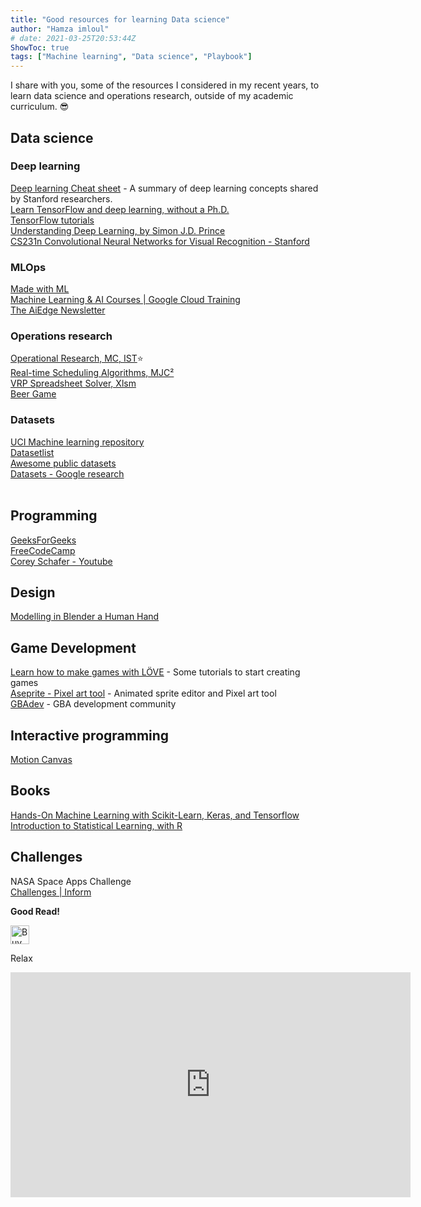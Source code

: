 ```yaml
---
title: "Good resources for learning Data science"
author: "Hamza imloul"
# date: 2021-03-25T20:53:44Z
ShowToc: true
tags: ["Machine learning", "Data science", "Playbook"]
---
```



I share with you, some of the resources I considered in my recent years, to learn data science and operations research, outside of my academic curriculum. 😎

## Data science 

<!-- <img src="https://render.githubusercontent.com/render/math?math=e^{i \pi} = -1"> -->

### Deep learning
[Deep learning Cheat sheet](https://stanford.edu/~shervine/teaching/cs-229/cheatsheet-deep-learning) - A summary of deep learning concepts shared by Stanford researchers.   
[Learn TensorFlow and deep learning, without a Ph.D.](https://cloud.google.com/blog/products/ai-machine-learning/learn-tensorflow-and-deep-learning-without-a-phd)  
[TensorFlow tutorials](https://www.tensorflow.org/tutorials/)  
[Understanding Deep Learning, by Simon J.D. Prince](https://udlbook.github.io/udlbook/)  
[CS231n Convolutional Neural Networks for Visual Recognition - Stanford](https://cs231n.github.io/)  
[]()
 
### MLOps
[Made with ML](https://madewithml.com/)  
[Machine Learning & AI Courses | Google Cloud Training](https://cloud.google.com/training/machinelearning-ai)  
[The AiEdge Newsletter](https://newsletter.theaiedge.io/)

### Operations research  
[Operational Research, MC, IST](http://web.tecnico.ulisboa.pt/~mcasquilho/compute/_linpro/index.php)⭐  
[Real-time Scheduling Algorithms, MJC²](https://www.mjc2.com/research-scheduling-algorithms.htm)  
[VRP Spreadsheet Solver, Xlsm](https://people.bath.ac.uk/ge277/vrp-spreadsheet-solver/)  
[Beer Game](https://beergame.masystem.se/game/-MMKjG2kQcu1YXI-9Ju0/play#retailer)

### Datasets
[UCI Machine learning repository](https://archive.ics.uci.edu/ml/datasets.php)  
[Datasetlist](https://www.datasetlist.com/?fbclid=IwAR0-doCdSVnlGnCTKFrpEFFp3x7A7i9zmPzL6OqBa6KSXYJi4pz92w6EPYI)  
[Awesome public datasets](https://github.com/awesomedata/awesome-public-datasets?fbclid=IwAR3Py3USWgTx3AhudT-acvyw0RHO7WqqsHR2l6OGttVe6aaNpH8C50UUIDQ)  
[Datasets - Google research](https://datasetsearch.research.google.com/?fbclid=IwAR06hAdVne_AwPUaZda0X_U_e347dlB0tpRhBOFq1t0isHdH_Xjg0imh0lU)  
[]()  
[]()  

## Programming

[GeeksForGeeks](https://www.geeksforgeeks.org/)  
[FreeCodeCamp](https://www.freecodecamp.org/learn)  
[Corey Schafer - Youtube](https://www.youtube.com/channel/UCCezIgC97PvUuR4_gbFUs5g)  

## Design

[Modelling in Blender a Human Hand](https://topologyguides.com/)    

## Game Development

[Learn how to make games with LÖVE](https://sheepolution.com/learn) - Some tutorials to start creating games  
[Aseprite - Pixel art tool](https://www.aseprite.org/) - Animated sprite editor and Pixel art tool  
[GBAdev](http://gbadev.net/) - GBA development community

## Interactive programming

[Motion Canvas](https://motioncanvas.io/)  

## Books

[Hands-On Machine Learning with Scikit-Learn, Keras, and Tensorflow](https://www.amazon.fr/Hands-Machine-Learning-Scikit-learn-Tensorflow/dp/1492032646)  
[Introduction to Statistical Learning, with R](https://www.ime.unicamp.br/~dias/Intoduction%20to%20Statistical%20Learning.pdf)  
  
## Challenges

NASA Space Apps Challenge  
[Challenges | Inform](https://2020.spaceappschallenge.org/challenges/inform/)  

**Good Read!**
  
[<img src="/images/kofi.png" alt="Buy me a coffee" height="30">](https://ko-fi.com/hamzaim)  

Relax  
<iframe src="https://player.vimeo.com/video/505339516" width="640" height="360" frameborder="0" webkitallowfullscreen mozallowfullscreen allowfullscreen></iframe>

